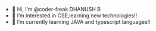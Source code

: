 - 👋 Hi, I’m @coder-freak DHANUSH B
- 👀 I’m interested in CSE,learning new technologies!!
- 🌱 I’m currently learning JAVA and typescript languages!!


<!---
coder-freak/coder-freak is a ✨ special ✨ repository because its `README.md` (this file) appears on your GitHub profile.
You can click the Preview link to take a look at your changes.
--->
